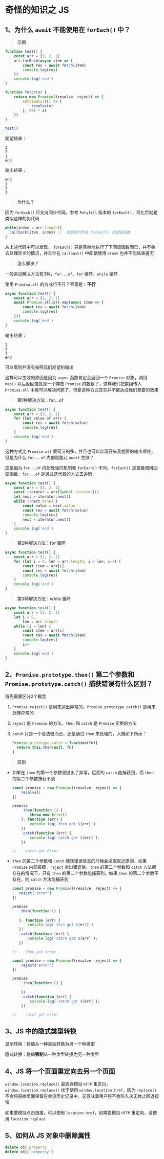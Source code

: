 # 奇怪的知识之 JS

## 1、为什么 `await` 不能使用在 `forEach()` 中？

> **示例**

```js
function test() {
    const arr = [3, 2, 1]
    arr.forEach(async item => {
        const res = await fetch(item)
        console.log(res)
    })
    console.log('end')
}

function fetch(x) {
    return new Promise((resolve, reject) => {
        setTimeout(() => {
            resolve(x)
        }, 500 * x)
    })
}

test()
```

期望结果：

```
3
2
1
end
```

输出结果：

```
end
1
2
3
```

> **为什么？**

因为 `forEach()` 只支持同步代码，参考 `Polyfill` 版本的 `forEach()`，简化后就是类似这样的伪代码

```js
while(index < arr.length){
  callback(item, index)	//	就是我们传给 forEach() 的回调函数
}
```

从上述代码中可以发现， `forEach()` 只是简单地执行了下回调函数而已，并不会去处理异步的情况，并且你在 `callback()` 中即使使用 `break` 也并不能结束遍历

> **怎么解决？**

一般来说解决方法有3种，`for...of`、`for` 循环、`while` 循环

使用 `Promise.all` 的方式行不行？答案是：**不行**

```js
async function test() {
    const arr = [3, 2, 1]
    await Promise.all(arr.map(async item => {
        const res = await fetch(item)
        console.log(res)
    }))
    console.log('end')
}
```

输出结果：

```
1
2
3
end
```

可以看到并没有按照我们期望的输出

这样可以生效的原因是因为 `async` 函数肯定会返回一个 `Promise` 对象，调用 `map()` 以后返回值就是一个存放 `Promise` 的数组了，这样我们把数组传入 `Promise.all` 中就可以解决问题了，但是这种方式其实并不能达成我们想要的效果

> **第1种解决方法：for...of**

```js
async function test() {
    const arr = [3, 2, 1]
    for (let value of arr) {
        const res = await fetch(value)
        console.log(res)
    }
    console.log('end')
}
```

这种方式比 `Promise.all` 要简洁的多，并且也可以实现开头我想要的输出顺序，但是为什么 `for...of` 内部就能让 `await` 生效？

这是因为 `for...of` 内部处理的机制和 `forEach()` 不同，`forEach()` 是直接调用回调函数，`for...of` 是通过迭代器的方式去遍历

```js
async function test() {
    const arr = [3, 2, 1]
    const iterator = arr[Symbol.iterator]()
    let next = iterator.next()
    while (!next.done) {
        const value = next.value
        const res = await fetch(value)
        console.log(res)
        next = iterator.next()
    }
    console.log('end')
}
```

> **第2种解决方法：for 循环**

```js
async function test() {
    const arr = [3, 2, 1]
    for (let i = 0, len = arr.length; i < len; i++) {
        const item = arr[i]
        const res = await fetch(item)
        console.log(res)
    }
    console.log('end')
}
```

> **第3种解决方法：while 循环**

```js
async function test() {
    const arr = [3, 2, 1]
    let i = 0,
        len = arr.length
    while (i < len) {
        const item = arr[i]
        const res = await fetch(item)
        console.log(res)
        i++
    }
    console.log('end')
}
```

## 2、`Promise.prototype.then()` 第二个参数和 `Promise.prototype.catch()` 捕获错误有什么区别？

首先需要区分2个概念

1. `Promise.reject()` 是用来抛出异常的，`Promise.prototype.catch()` 是用来处理异常的

2. `reject` 是 `Promise` 的方法，`then` 和 `catch` 是 `Promise` 实例的方法

3. `catch` 只是一个语法糖而已，还是通过 `then` 来处理的，大概如下所示：

   ```js
   Promise.prototype.catch = function(fn){
     return this.then(null, fn)
   }
   ```

> **区别**

- 如果在 `then` 的第一个参数里抛出了异常，后面的 `catch` 能捕获到，而 `then` 的第二个参数捕获不到

  ```js
  const promise = new Promise((resolve, reject) => {
      resolve()
  })
  
  promise
      .then(function () {
          throw new Error()
      }, function (err) {
          console.log(`then got ${err}`)
      })
      .catch(function (err) {
          console.log(`catch got ${err}`);
      })
  
  //	catch got Error
  ```

- `then` 的第二个参数和 `catch` 捕获错误信息的时候会采取就近原则，如果 `Promise` 内部报错，`reject` 抛出错误后，`then` 的第二个参数和 `catch` 方法都存在的情况下，只有 `then` 的第二个参数能捕获到，如果 `then` 的第二个参数不存在，则 `catch` 方法能捕获到

   ```js
  const promise = new Promise((resolve, reject) => {
      reject('error')
  })
  
  promise
      .then(function () {
          
      }, function (err) {
          console.log(`then got ${err}`)
      })
      .catch(function (err) {
          console.log(`catch got ${err}`);
      })
  
  //	then got error
  ```

  ```js
  const promise = new Promise((resolve, reject) => {
      reject('error')
  })
  
  promise
      .then(function () {
          
      })
      .catch(function (err) {
          console.log(`catch got ${err}`);
      })
  
  //	catch got error
  ```

## 3、JS 中的隐式类型转换

显示转换：将值从一种类型转换为另一个种类型

隐式转换：将值**强制**从一种类型转换为另一种类型

## 4、JS 将一个页面重定向去另一个页面

`window.location.replace()` 最适合模拟 `HTTP` 重定向，`window.location.replace()` 优于使用 `window.location.href`，因为 `replace()` 不会将原始页面保留在会话历史记录中，这意味着用户将不会陷入永无休止回退按钮

如果要模拟点击链接，可以使用 `location.href`，如果要模拟 `HTTP` 重定向，请使用 `location.replace`

## 5、如何从 JS 对象中删除属性

```js
delete obj.property
delete obj['property']
```



